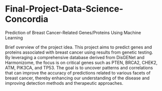 # Final-Project-Data-Science-Concordia
Prediction of Breast Cancer-Related Genes/Proteins Using Machine Learning

Brief overview of the project idea. This project aims to predict genes and proteins associated with breast cancer using results from genetic testing. By leveraging a comprehensive database derived from DisGENet and Harmonizome, the focus is on critical genes such as PTEN, BRCA2, CHEK2, ATM, PIK3CA, and TP53. The goal is to uncover patterns and correlations that can improve the accuracy of predictions related to various facets of breast cancer, thereby enhancing our understanding of the disease and improving detection methods and therapeutic approaches.
